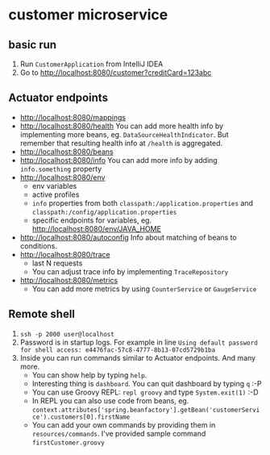 customer microservice
=====================

basic run
---------

1. Run `CustomerApplication` from IntelliJ IDEA
2. Go to [http://localhost:8080/customer?creditCard=123abc]()

Actuator endpoints
------------------

* [http://localhost:8080/mappings]()
* [http://localhost:8080/health]()
  You can add more health info by implementing more beans, eg. `DataSourceHealthIndicator`.
  But remember that resulting health info at `/health` is aggregated. 
* [http://localhost:8080/beans]()
* [http://localhost:8080/info]()
  You can add more info by adding `info.something` property
* [http://localhost:8080/env]()
   * env variables
   * active profiles
   * `info` properties from both `classpath:/application.properties` and `classpath:/config/application.properties`
   * specific endpoints for variables, eg. [http://localhost:8080/env/JAVA_HOME]()
* [http://localhost:8080/autoconfig]()
   Info about matching of beans to conditions.
* [http://localhost:8080/trace]()
   * last N requests
   * You can adjust trace info by implementing `TraceRepository`
* [http://localhost:8080/metrics]()
   * You can add more metrics by using `CounterService` or `GaugeService`
   
Remote shell
------------

1. `ssh -p 2000 user@localhost`
2. Password is in startup logs. For example in line `Using default password for shell access: e4476fac-57c8-4777-8b13-07cd5729b1ba`
3. Inside you can run commands similar to Actuator endpoints. And many more.
   * You can show help by typing `help`.
   * Interesting thing is `dashboard`. You can quit dashboard by typing `q` :-P
   * You can use Groovy REPL: `repl groovy` and type `System.exit(1)` :-D
   * In REPL you can also use code from beans, eg. `context.attributes['spring.beanfactory'].getBean('customerService').customers[0].firstName`
   * You can add your own commands by providing them in `resources/commands`. I've provided sample command `firstCustomer.groovy`

